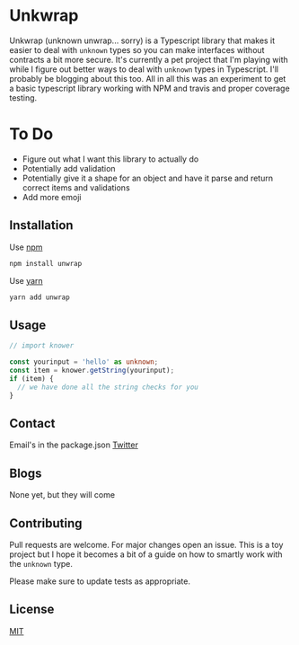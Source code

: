 # Unkwrap

Unkwrap (unknown unwrap... sorry) is a Typescript library that makes it easier to deal with `unknown` types so you can make interfaces without contracts a bit more secure. It's currently a pet project that I'm playing with while I figure out better ways to deal with `unknown` types in Typescript. I'll probably be blogging about this too. All in all this was an experiment to get a basic typescript library working with NPM and travis and proper coverage testing.

# To Do

- Figure out what I want this library to actually do
- Potentially add validation
- Potentially give it a shape for an object and have it parse and return correct items and validations
- Add more emoji

## Installation

Use [npm](https://npm.org)

```bash
npm install unwrap
```

Use [yarn](https://yarnpkg.com)

```bash
yarn add unwrap
```

## Usage

```typescript
// import knower

const yourinput = 'hello' as unknown;
const item = knower.getString(yourinput);
if (item) {
  // we have done all the string checks for you
}
```

## Contact

Email's in the package.json
[Twitter](https://twitter.com/dannolan)

## Blogs

None yet, but they will come

## Contributing

Pull requests are welcome. For major changes open an issue. This is a toy project but I hope it becomes a bit of a guide on how to smartly work with the `unknown` type.

Please make sure to update tests as appropriate.

## License

[MIT](https://choosealicense.com/licenses/mit/)
